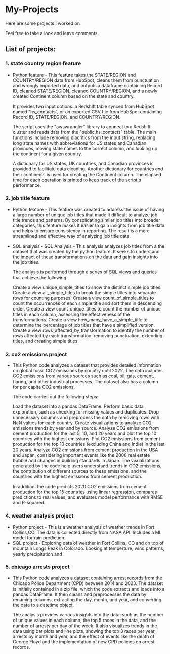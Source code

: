# My-Projects

Here are some projects I worked on

Feel free to take a look and leave comments.

## List of projects:

### 1. state country region feature
 - Python feature - This feature takes the STATE/REGION and COUNTRY/REGION data from HubSpot, cleans them from punctuation and wrongly imported data, and outputs a dataframe containing Record ID, cleaned STATE/REGION, cleaned COUNTRY/REGION, and a newly created Continent column based on the state and country.

    It provides two input options: a Redshift table synced from HubSpot named "hs_contacts", or an exported CSV file from HubSpot containing Record ID, STATE/REGION, and COUNTRY/REGION.

    The script uses the "awswrangler" library to connect to a Redshift cluster and reads data from the "public.hs_contacts" table. The main functions include removing diacritics from the input string, replacing long state names with abbreviations for US states and Canadian provinces, moving state names to the correct column, and looking up the continent for a given country.

    A dictionary for US states, UK countries, and Canadian provinces is provided to facilitate data cleaning. Another dictionary for countries and their continents is used for creating the Continent column. The elapsed time for each operation is printed to keep track of the script's performance.

### 2. job title feature
- Python feature - This feature was created to address the issue of having a large number of unique job titles that made it difficult to analyze job title trends and patterns. By consolidating similar job titles into broader categories, this feature makes it easier to gain insights from job title data and helps to ensure consistency in reporting. The result is a more streamlined and effective way of analyzing job title data.
- SQL analysis - SQL Analysis - This analysis analyzes job titles from a the dataset that was created by the python feature. It seeks to understand the impact of these transformations on the data and gain insights into the job titles.

  The analysis is performed through a series of SQL views and queries that achieve the following:

  Create a view unique_simple_titles to show the distinct simple job titles.
  Create a view all_simple_titles to break the simple titles into separate rows for counting purposes.
  Create a view count_of_simple_titles to count the occurrences of each simple title and sort them in descending order.
  Create a view count_unique_titles to count the number of unique titles in each column, assessing the effectiveness of the transformations.
  Create a view how_many_have_a_simple_title to determine the percentage of job titles that have a simplified version.
  Create a view rows_affected_by_transformation to identify the number of rows affected by each transformation: removing punctuation, extending titles, and creating simple titles.

### 3. co2 emissions project
 - This Python code analyzes a dataset that provides detailed information on global fossil CO2 emissions by country until 2022. The data includes CO2 emissions from various sources such as coal, oil, gas, cement, flaring, and other industrial processes. The dataset also has a column for per capita CO2 emissions.

   The code carries out the following steps:

   Load the dataset into a pandas DataFrame.
   Perform basic data exploration, such as checking for missing values and duplicates.
   Drop unnecessary columns and preprocess the data by removing rows with NaN values for each country.
   Create visualizations to analyze CO2 emissions trends by year and by source.
   Analyze CO2 emissions from cement production for the last 5, 10, and 20 years and plot the top 10 countries with the highest emissions.
   Plot CO2 emissions from cement production for the top 10 countries (excluding China and India) in the last 20 years.
   Analyze CO2 emissions from cement production in the USA and Japan, considering important events like the 2008 real estate bubble and changes in building standards in Japan.
   The visualizations generated by the code help users understand trends in CO2 emissions, the contribution of different sources to these emissions, and the countries with the highest emissions from cement production.

   In addition, the code predicts 2020 CO2 emissions from cement production for the top 15 countries using linear regression, compares predictions to real values, and evaluates model performance with RMSE and R-squared.

### 4. weather analysis project
 - Python project - This is a weather analysis of weather trends in Fort Collins,CO. The data is collected directly from NASA API. Includes a ML model for rain prediction.
 - SQL project - Exploring data of weather in Fort Collins, CO and on top of mountain Longs Peak in Colorado. Looking at temperture, wind patterns, yearly precipitation and 

### 5. chicago arrests project
 - This Python code analyzes a dataset containing arrest records from the Chicago Police Department (CPD) between 2014 and 2023. The dataset is initially contained in a zip file, which the code extracts and loads into a pandas DataFrame. It then cleans and preprocesses the data by renaming columns, extracting the day, month, and year, and converting the date to a datetime object.

   The analysis provides various insights into the data, such as the number of unique values in each column, the top 5 races in the data, and the number of arrests per day of the week. It also visualizes trends in the data using bar plots and line plots, showing the top 3 races per year, arrests by month and year, and the effect of events like the death of George Floyd and the implementation of new CPD policies on arrest records.

